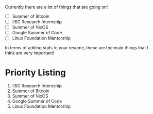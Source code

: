 Currently there are a lot of things that are going on!

- [ ] Summer of Bitcoin
- [ ] IISC Research Internship
- [ ] Summer of NixOS
- [ ] Google Summer of Code
- [ ] Linux Foundation Mentorship

In terms of adding stats to your resume, these are the main things that I think are very important!
# Priority Listing
1. IISC Research Internship
2. Summer of Bitcoin
3. Summer of NixOS
4. Google Summer of Code
5. Linux Foundation Mentorship